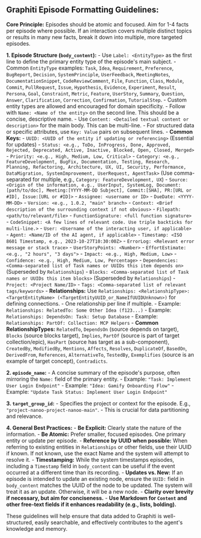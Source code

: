 ## Graphiti Episode Formatting Guidelines:

**Core Principle:** Episodes should be atomic and focused. Aim for 1-4 facts per episode where possible. If an interaction covers multiple distinct topics or results in many new facts, break it down into multiple, more targeted episodes.

**1. Episode Structure (`body_content`):**
    - Use `Label: <EntityType>` as the first line to define the primary entity type of the episode's main subject.
        - Common `EntityType` examples: `Task`, `Idea`, `Requirement`, `Preference`, `BugReport`, `Decision`, `SystemPrinciple`, `UserFeedback`, `MeetingNotes`, `DocumentationSnippet`, `CodeReviewComment`, `File`, `Function`, `Class`, `Module`, `Commit`, `PullRequest`, `Issue`, `Hypothesis`, `Evidence`, `Experiment`, `Result`, `Persona`, `Goal`, `Constraint`, `Metric`, `Feature`, `UserStory`, `Summary`, `Question`, `Answer`, `Clarification`, `Correction`, `Confirmation`, `TutorialStep`.
        - Custom entity types are allowed and encouraged for domain specificity.
    - Follow with `Name: <Name of the entity>` on the second line. This should be a concise, descriptive name.
    - Use `Content: <Detailed textual content or description>` for the main body. This can be multi-line.
    - For structured data or specific attributes, use `Key: Value` pairs on subsequent lines.
        - **Common Keys:**
            - `UUID: <UUID of the entity if updating or referencing>` (Essential for updates)
            - `Status: <e.g., ToDo, InProgress, Done, Approved, Rejected, Deprecated, Active, Inactive, Blocked, Open, Closed, Merged>`
            - `Priority: <e.g., High, Medium, Low, Critical>`
            - `Category: <e.g., FeatureDevelopment, BugFix, Documentation, Testing, Research, Planning, Refactoring, Architecture, UX, UI, Security, Performance, DataMigration, SystemImprovement, UserRequest, AgentTask>` (Use comma-separated for multiple, e.g., `Category: FeatureDevelopment, UX`)
            - `Source: <Origin of the information, e.g., UserInput, SystemLog, Document:[path/to/doc], Meeting:[YYYY-MM-DD Subject], Commit:[SHA], PR:[URL or #ID], Issue:[URL or #ID]>`
            - `Assignee: <username or ID>`
            - `DueDate: <YYYY-MM-DD>`
            - `Version: <e.g., 1.0.2, "main" branch>`
            - `Context: <Brief description of the surrounding context if not obvious>`
            - `Filepath: <path/to/relevant/file>`
            - `FunctionSignature: <full function signature>`
            - `CodeSnippet: <A few lines of relevant code. Use triple backticks for multi-line.>`
            - `User: <Username of the interacting user, if applicable>`
            - `Agent: <Name/ID of the AI agent, if applicable>`
            - `Timestamp: <ISO 8601 Timestamp, e.g., 2023-10-27T10:30:00Z>`
            - `ErrorLog: <Relevant error message or stack trace>`
            - `UserStoryPoints: <Number>`
            - `EffortEstimate: <e.g., "2 hours", "3 days">`
            - `Impact: <e.g., High, Medium, Low>`
            - `Confidence: <e.g., High, Medium, Low, Percentage>`
            - `Dependencies: <Comma-separated list of Task names or UUIDs this item depends on>` (Superseded by `Relationships`)
            - `Blocks: <Comma-separated list of Task names or UUIDs this item blocks>` (Superseded by `Relationships`)
            - `Project: <Project Name/ID>`
            - `Tags: <Comma-separated list of relevant tags/keywords>`
    - **Relationships:** Use `Relationships: <RelationshipType>: <TargetEntityName> (<TargetEntityUUID_or_NameIfUUIDUnknown>)` for defining connections.
        - One relationship per line if multiple.
        - Example: `Relationships: RelatedTo: Some Other Idea (f123...)`
        - Example: `Relationships: DependsOn: Task: Setup Database`
        - Example: `Relationships: PartOf: Collection: MCP Helpers`
        - **Common RelationshipTypes:** `RelatedTo`, `DependsOn` (source depends on target), `Blocks` (source blocks target), `Implies`, `PartOf` (source is part of target collection/epic), `HasPart` (source has target as a sub-component), `CreatedBy`, `ModifiedBy`, `Mentions`, `Affects`, `Resolves`, `DuplicateOf`, `BasedOn`, `DerivedFrom`, `References`, `AlternativeTo`, `TestedBy`, `Exemplifies` (source is an example of target concept), `Contradicts`.

**2. `episode_name`:**
    - A concise summary of the episode's purpose, often mirroring the `Name:` field of the primary entity.
    - Example: `"Task: Implement User Login Endpoint"`
    - Example: `"Idea: Gamify Onboarding Flow"`
    - Example: `"Update Task Status: Implement User Login Endpoint"`

**3. `target_group_id`:**
    - Specifies the project or context for the episode. E.g., `"project-nanoo-project-nanoo-main"`.
    - This is crucial for data partitioning and relevance.

**4. General Best Practices:**
    - **Be Explicit:** Clearly state the nature of the information.
    - **Be Atomic:** Prefer smaller, focused episodes. One primary entity or update per episode.
    - **Reference by UUID when possible:** When referring to existing entities in `Relationships` or other fields, use their UUID if known. If not known, use the exact Name and the system will attempt to resolve it.
    - **Timestamping:** While the system timestamps episodes, including a `Timestamp` field in `body_content` can be useful if the event occurred at a different time than its recording.
    - **Updates vs. New:** If an episode is intended to update an existing node, ensure the `UUID:` field in `body_content` matches the UUID of the node to be updated. The system will treat it as an update. Otherwise, it will be a new node.
    - **Clarity over brevity if necessary, but aim for conciseness.**
    - **Use Markdown for `Content` and other free-text fields if it enhances readability (e.g., lists, bolding).**

These guidelines will help ensure that data added to Graphiti is well-structured, easily searchable, and effectively contributes to the agent's knowledge and memory. 